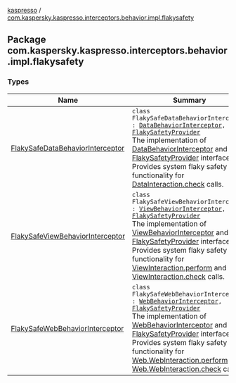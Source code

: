 [kaspresso](../index.md) / [com.kaspersky.kaspresso.interceptors.behavior.impl.flakysafety](./index.md)

## Package com.kaspersky.kaspresso.interceptors.behavior.impl.flakysafety

### Types

| Name | Summary |
|---|---|
| [FlakySafeDataBehaviorInterceptor](-flaky-safe-data-behavior-interceptor/index.md) | `class FlakySafeDataBehaviorInterceptor : `[`DataBehaviorInterceptor`](../com.kaspersky.kaspresso.interceptors.behavior/-data-behavior-interceptor.md)`, `[`FlakySafetyProvider`](../com.kaspersky.kaspresso.flakysafety/-flaky-safety-provider/index.md)<br>The implementation of [DataBehaviorInterceptor](../com.kaspersky.kaspresso.interceptors.behavior/-data-behavior-interceptor.md) and [FlakySafetyProvider](../com.kaspersky.kaspresso.flakysafety/-flaky-safety-provider/index.md) interfaces. Provides system flaky safety functionality for [DataInteraction.check](#) calls. |
| [FlakySafeViewBehaviorInterceptor](-flaky-safe-view-behavior-interceptor/index.md) | `class FlakySafeViewBehaviorInterceptor : `[`ViewBehaviorInterceptor`](../com.kaspersky.kaspresso.interceptors.behavior/-view-behavior-interceptor.md)`, `[`FlakySafetyProvider`](../com.kaspersky.kaspresso.flakysafety/-flaky-safety-provider/index.md)<br>The implementation of [ViewBehaviorInterceptor](../com.kaspersky.kaspresso.interceptors.behavior/-view-behavior-interceptor.md) and [FlakySafetyProvider](../com.kaspersky.kaspresso.flakysafety/-flaky-safety-provider/index.md) interfaces. Provides system flaky safety functionality for [ViewInteraction.perform](#) and [ViewInteraction.check](#) calls. |
| [FlakySafeWebBehaviorInterceptor](-flaky-safe-web-behavior-interceptor/index.md) | `class FlakySafeWebBehaviorInterceptor : `[`WebBehaviorInterceptor`](../com.kaspersky.kaspresso.interceptors.behavior/-web-behavior-interceptor.md)`, `[`FlakySafetyProvider`](../com.kaspersky.kaspresso.flakysafety/-flaky-safety-provider/index.md)<br>The implementation of [WebBehaviorInterceptor](../com.kaspersky.kaspresso.interceptors.behavior/-web-behavior-interceptor.md) and [FlakySafetyProvider](../com.kaspersky.kaspresso.flakysafety/-flaky-safety-provider/index.md) interfaces. Provides system flaky safety functionality for [Web.WebInteraction.perform](#) and [Web.WebInteraction.check](#) calls. |
